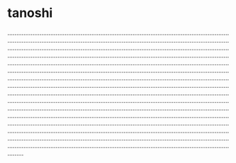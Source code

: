 # tanoshi
.........................................................................................................................................................................................................................................................................................................................................................................................................................................................................................................................................................................................................................................................................................................................................................................................................................................................................................................................................................................................................................................................................................................................................................................................................................................................................................................................................................................................................................................................................................................................................................................................................................................................................................................................................................................................................................................................................................................................................................................................................................................................................
